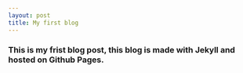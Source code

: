 ```yaml
---
layout: post
title: My first blog
---
```


### This is my frist blog post, this blog is made with Jekyll and hosted on Github Pages. 